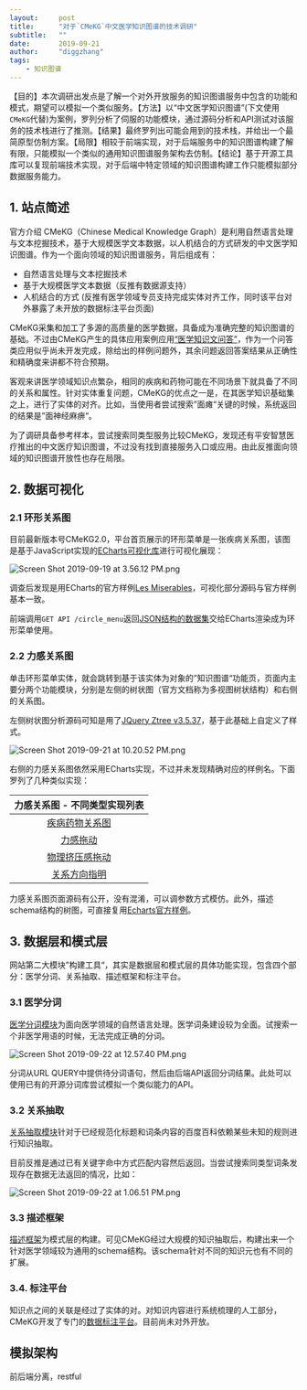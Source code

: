 ```yaml
---
layout:     post
title:      "对于`CMeKG`中文医学知识图谱的技术调研"
subtitle:   ""
date:       2019-09-21
author:     "diggzhang"
tags:
    - 知识图谱
---
```


【目的】本次调研出发点是了解一个对外开放服务的知识图谱服务中包含的功能和模式，期望可以模拟一个类似服务。【方法】以“中文医学知识图谱”(下文使用`CMeKG`代替)为案例，罗列分析了伺服的功能模块，通过源码分析和API测试对该服务的技术栈进行了推测。【结果】最终罗列出可能会用到的技术栈，并给出一个最简原型仿制方案。【局限】相较于前端实现，对于后端服务中的知识图谱构建了解有限，只能模拟一个类似的通用知识图谱服务架构去仿制。【结论】基于开源工具库可以复现前端技术实现，对于后端中特定领域的知识图谱构建工作只能模拟部分数据服务能力。


## 1. 站点简述

官方介绍 CMeKG（Chinese Medical Knowledge Graph）是利用自然语言处理与文本挖掘技术，基于大规模医学文本数据，以人机结合的方式研发的中文医学知识图谱。作为一个面向领域的知识图谱服务，背后组成有：

- 自然语言处理与文本挖掘技术
- 基于大规模医学文本数据（反推有数据源支持）
- 人机结合的方式 (反推有医学领域专员支持完成实体对齐工作，同时该平台对外暴露了未开放的数据标注平台页面)

CMeKG采集和加工了多源的高质量的医学数据，具备成为准确完整的知识图谱的基础。不过由CMeKG产生的具体应用案例应用[“医学知识文问答”](http://zstp.pcl.ac.cn:8002/textbookqa)，作为一个问答类应用似乎尚未开发完成，除给出的样例问题外，其余问题返回答案结果从正确性和精确度来讲都不符合预期。

客观来讲医学领域知识点繁杂，相同的疾病和药物可能在不同场景下就具备了不同的关系和属性。针对实体重复问题，CMeKG的优点之一是，在其医学知识基础集之上，进行了实体的对齐。比如，当使用者尝试搜索”面瘫“关键的时候，系统返回的结果是”面神经麻痹“。

为了调研具备参考样本，尝试搜索同类型服务比较CMeKG，发现还有平安智慧医疗推出的中文医疗知识图谱，不过没有找到直接服务入口或应用。由此反推面向领域的知识图谱开放性也存在局限。


## 2. 数据可视化

### 2.1 环形关系图

目前最新版本号CMeKG2.0，平台首页展示的环形菜单是一张疾病关系图，该图是基于JavaScript实现的[ECharts可视化库](https://www.echartsjs.com/zh/index.html)进行可视化展现：


![Screen Shot 2019-09-19 at 3.56.12 PM.png](https://i.loli.net/2019/09/19/P5Ab7a9TscQeIdu.png)

调查后发现是用ECharts的官方样例[Les Miserables](https://echarts.apache.org/examples/en/editor.html?c=graph-circular-layout)，可视化部分源码与官方样例基本一致。

前端调用`GET API /circle_menu`返回[JSON结构的数据集](http://zstp.pcl.ac.cn:8002/circle_menu?name=graph_menu)交给ECharts渲染成为环形菜单使用。

### 2.2 力感关系图

单击环形菜单实体，就会跳转到基于该实体为对象的”知识图谱“功能页，页面内主要分两个功能模块，分别是左侧的树状图（官方文档称为多视图树状结构）和右侧的关系图。

左侧树状图分析源码可知是用了[JQuery Ztree v3.5.37](http://www.treejs.cn/v3/main.php#_zTreeInfo)，基于此基础上自定义了样式。

![Screen Shot 2019-09-21 at 10.20.52 PM.png](https://i.loli.net/2019/09/21/2o1lfCEvVDgHdMh.png)


右侧的力感关系图依然采用ECharts实现，不过并未发现精确对应的样例名。下面罗列了几种类似实现：

|力感关系图 - 不同类型实现列表|
|:--:|
|[疾病药物关系图](https://gallery.echartsjs.com/editor.html?c=xHJ9N3kmmQ)|
|[力感拖动](https://gallery.echartsjs.com/editor.html?c=xH1dRhHrZZ)|
|[物理挤压感拖动](https://gallery.echartsjs.com/editor.html?c=xfUoJVBqG4)|
|[关系方向指明](https://gallery.echartsjs.com/editor.html?c=xH1kUesyiG)|

力感关系图页面源码有公开，没有混淆，可以调参数方式模仿。此外，描述schema结构的树图，可直接复用[Echarts官方样例](https://www.echartsjs.com/examples/zh/editor.html?c=tree-basic)。



## 3. 数据层和模式层


网站第二大模块”构建工具“，其实是数据层和模式层的具体功能实现，包含四个部分：医学分词、关系抽取、描述框架和标注平台。

### 3.1 医学分词

[医学分词模块](http://zstp.pcl.ac.cn:8002/medicalseg)为面向医学领域的自然语言处理。医学词条建设较为全面。试搜索一个非医学用语的时候，无法完成正确的分词。

![Screen Shot 2019-09-22 at 12.57.40 PM.png](https://i.loli.net/2019/09/22/R3AkSYUJv86adPO.png)

分词从URL QUERY中提供待分词语句，然后由后端API返回分词结果。此处可以使用已有的开源分词库尝试模拟一个类似能力的API。


### 3.2 关系抽取

[关系抽取模块](http://zstp.pcl.ac.cn:8002/relation)针对于已经规范化标题和词条内容的百度百科依赖某些未知的规则进行知识抽取。

目前反推是通过已有关键字命中方式匹配内容然后返回。当尝试搜索同类型词条发现存在数据无法返回的情况，比如：

![Screen Shot 2019-09-22 at 1.06.51 PM.png](https://i.loli.net/2019/09/22/qa8TxKibhWBglSt.png)


### 3.3 描述框架

[描述框架](http://zstp.pcl.ac.cn:8002/schemas)为模式层的构建。可见CMeKG经过大规模的知识抽取后，构建出来一个针对医学领域较为通用的schema结构。该schema针对不同的知识元也有不同的扩展。

### 3.4. 标注平台

知识点之间的关联是经过了实体的对。对知识内容进行系统梳理的人工部分，CMeKG开发了专门的[数据标注平台](http://210.22.22.135:8003/task#)。目前尚未对外开放。


## 模拟架构

前后端分离，restful